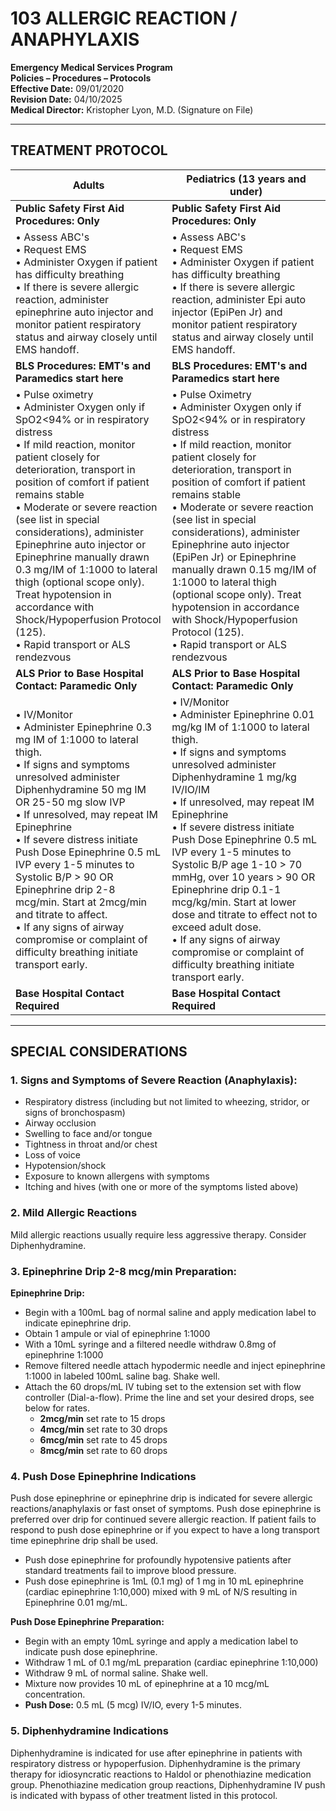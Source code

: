 # 103 ALLERGIC REACTION / ANAPHYLAXIS

**Emergency Medical Services Program**  
**Policies – Procedures – Protocols**  
**Effective Date:** 09/01/2020  
**Revision Date:** 04/10/2025  
**Medical Director:** Kristopher Lyon, M.D. (Signature on File)

---

## TREATMENT PROTOCOL

| **Adults** | **Pediatrics (13 years and under)** |
|------------|-------------------------------------|
| **Public Safety First Aid Procedures: Only** | **Public Safety First Aid Procedures: Only** |
| • Assess ABC's<br>• Request EMS<br>• Administer Oxygen if patient has difficulty breathing<br>• If there is severe allergic reaction, administer epinephrine auto injector and monitor patient respiratory status and airway closely until EMS handoff. | • Assess ABC's<br>• Request EMS<br>• Administer Oxygen if patient has difficulty breathing<br>• If there is severe allergic reaction, administer Epi auto injector (EpiPen Jr) and monitor patient respiratory status and airway closely until EMS handoff. |
| **BLS Procedures: EMT's and Paramedics start here** | **BLS Procedures: EMT's and Paramedics start here** |
| • Pulse oximetry<br>• Administer Oxygen only if SpO2<94% or in respiratory distress<br>• If mild reaction, monitor patient closely for deterioration, transport in position of comfort if patient remains stable<br>• Moderate or severe reaction (see list in special considerations), administer Epinephrine auto injector or Epinephrine manually drawn 0.3 mg/IM of 1:1000 to lateral thigh (optional scope only). Treat hypotension in accordance with Shock/Hypoperfusion Protocol (125).<br>• Rapid transport or ALS rendezvous | • Pulse Oximetry<br>• Administer Oxygen only if SpO2<94% or in respiratory distress<br>• If mild reaction, monitor patient closely for deterioration, transport in position of comfort if patient remains stable<br>• Moderate or severe reaction (see list in special considerations), administer Epinephrine auto injector (EpiPen Jr) or Epinephrine manually drawn 0.15 mg/IM of 1:1000 to lateral thigh (optional scope only). Treat hypotension in accordance with Shock/Hypoperfusion Protocol (125).<br>• Rapid transport or ALS rendezvous |
| **ALS Prior to Base Hospital Contact: Paramedic Only** | **ALS Prior to Base Hospital Contact: Paramedic Only** |
| • IV/Monitor<br>• Administer Epinephrine 0.3 mg IM of 1:1000 to lateral thigh.<br>• If signs and symptoms unresolved administer Diphenhydramine 50 mg IM OR 25-50 mg slow IVP<br>• If unresolved, may repeat IM Epinephrine<br>• If severe distress initiate Push Dose Epinephrine 0.5 mL IVP every 1-5 minutes to Systolic B/P > 90 OR Epinephrine drip 2-8 mcg/min. Start at 2mcg/min and titrate to affect.<br>• If any signs of airway compromise or complaint of difficulty breathing initiate transport early. | • IV/Monitor<br>• Administer Epinephrine 0.01 mg/kg IM of 1:1000 to lateral thigh.<br>• If signs and symptoms unresolved administer Diphenhydramine 1 mg/kg IV/IO/IM<br>• If unresolved, may repeat IM Epinephrine<br>• If severe distress initiate Push Dose Epinephrine 0.5 mL IVP every 1-5 minutes to Systolic B/P age 1-10 > 70 mmHg, over 10 years > 90 OR Epinephrine drip 0.1-1 mcg/kg/min. Start at lower dose and titrate to effect not to exceed adult dose.<br>• If any signs of airway compromise or complaint of difficulty breathing initiate transport early. |
| **Base Hospital Contact Required** | **Base Hospital Contact Required** |

---

## SPECIAL CONSIDERATIONS

### 1. Signs and Symptoms of Severe Reaction (Anaphylaxis):

- Respiratory distress (including but not limited to wheezing, stridor, or signs of bronchospasm)
- Airway occlusion
- Swelling to face and/or tongue
- Tightness in throat and/or chest
- Loss of voice
- Hypotension/shock
- Exposure to known allergens with symptoms
- Itching and hives (with one or more of the symptoms listed above)

### 2. Mild Allergic Reactions

Mild allergic reactions usually require less aggressive therapy. Consider Diphenhydramine.

### 3. Epinephrine Drip 2-8 mcg/min Preparation:

**Epinephrine Drip:**
- Begin with a 100mL bag of normal saline and apply medication label to indicate epinephrine drip.
- Obtain 1 ampule or vial of epinephrine 1:1000
- With a 10mL syringe and a filtered needle withdraw 0.8mg of epinephrine 1:1000
- Remove filtered needle attach hypodermic needle and inject epinephrine 1:1000 in labeled 100mL saline bag. Shake well.
- Attach the 60 drops/mL IV tubing set to the extension set with flow controller (Dial-a-flow). Prime the line and set your desired drops, see below for rates.
  - **2mcg/min** set rate to 15 drops
  - **4mcg/min** set rate to 30 drops
  - **6mcg/min** set rate to 45 drops
  - **8mcg/min** set rate to 60 drops

### 4. Push Dose Epinephrine Indications

Push dose epinephrine or epinephrine drip is indicated for severe allergic reactions/anaphylaxis or fast onset of symptoms. Push dose epinephrine is preferred over drip for continued severe allergic reaction. If patient fails to respond to push dose epinephrine or if you expect to have a long transport time epinephrine drip shall be used.

- Push dose epinephrine for profoundly hypotensive patients after standard treatments fail to improve blood pressure.
- Push dose epinephrine is 1mL (0.1 mg) of 1 mg in 10 mL epinephrine (cardiac epinephrine 1:10,000) mixed with 9 mL of N/S resulting in Epinephrine 0.01 mg/mL.

**Push Dose Epinephrine Preparation:**
- Begin with an empty 10mL syringe and apply a medication label to indicate push dose epinephrine.
- Withdraw 1 mL of 0.1 mg/mL preparation (cardiac epinephrine 1:10,000)
- Withdraw 9 mL of normal saline. Shake well.
- Mixture now provides 10 mL of epinephrine at a 10 mcg/mL concentration.
- **Push Dose:** 0.5 mL (5 mcg) IV/IO, every 1-5 minutes.

### 5. Diphenhydramine Indications

Diphenhydramine is indicated for use after epinephrine in patients with respiratory distress or hypoperfusion. Diphenhydramine is the primary therapy for idiosyncratic reactions to Haldol or phenothiazine medication group. Phenothiazine medication group reactions, Diphenhydramine IV push is indicated with bypass of other treatment listed in this protocol.



